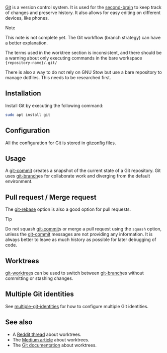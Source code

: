 [Git](https://git-scm.com/) is a version control system.
It is used for the [second-brain](second-brain.md) to keep track of changes and preserve history.
It also allows for easy editing on different devices, like phones.

> [!NOTE]
> This note is not complete yet.
> The Git workflow (branch strategy) can have a better explanation.
> 
> The terms used in the worktree section is inconsistent, and there should be a warning about only executing commands in the bare workspace `{repository-name}/.git/`
> 
> There is also a way to do not rely on GNU Stow but use a bare repository to manage dotfiles.
> This needs to be researched first.

## Installation
Install Git by executing the following command:
```sh
sudo apt install git
```

## Configuration
All the configuration for Git is stored in [gitconfig](gitconfig.md) files.

## Usage
A [git-commit](git-commit.md) creates a snapshot of the current state of a Git repository.
Git uses [git-branch](git-branch.md)es for collaborate work and diverging from the default environment.

## Pull request / Merge request
The [git-rebase](git-rebase.md) option is also a good option for pull requests.

> [!TIP]
> Do not squash [git-commit](git-commit.md)s or merge a pull request using the `squash` option, unless the [git-commit](git-commit.md) messages are not providing any information.
> It is always better to leave as much history as possible for later debugging of code.

## Worktrees
[git-worktree](git-worktree.md)s can be used to switch between [git-branch](git-branch.md)es without committing or stashing changes. 

## Multiple Git identities
See [multiple-git-identities](multiple-git-identities.md) for how to configure multiple Git identities.

## See also
* A [Reddit thread](https://www.reddit.com/r/git/comments/wwapum/comment/ilkdpzv/) about worktrees.
* The [Medium article](https://medium.com/ngconf/git-worktrees-in-use-f4e516512feb) about worktrees. 
* The [Git documentation](https://git-scm.com/docs/git-worktree) about worktrees.

